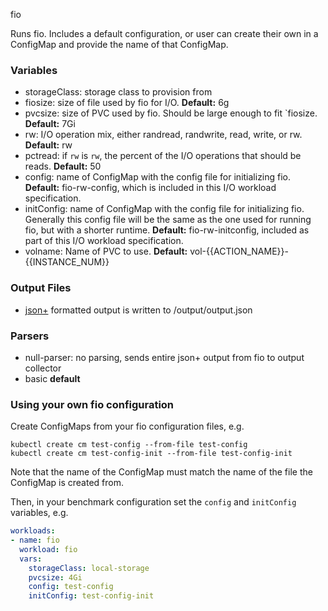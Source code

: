 fio

Runs fio.  Includes a default configuration, or user can create their own
in a ConfigMap and provide the name of that ConfigMap.

### Variables

* storageClass: storage class to provision from
* fiosize: size of file used by fio for I/O.  **Default:** 6g
* pvcsize: size of PVC used by fio.  Should be large enough to fit `fiosize.
  **Default:** 7Gi
* rw: I/O operation mix, either randread, randwrite, read, write, or rw.
  **Default:** rw
* pctread: if `rw` is `rw`, the percent of the I/O operations that should be
  reads.  **Default:** 50
* config: name of ConfigMap with the config file for initializing fio.
  **Default:** fio-rw-config, which is included in this I/O workload
  specification.
* initConfig: name of ConfigMap with the config file for initializing fio.
  Generally this config file will be the same as the one used for running fio,
  but with a shorter runtime.  **Default:** fio-rw-initconfig, included as part
  of this I/O workload specification.
* volname: Name of PVC to use. **Default:**
  vol-{{ACTION\_NAME}}-{{INSTANCE\_NUM}}

### Output Files

* [json+](https://fio.readthedocs.io/en/latest/fio_doc.html#id2) formatted
  output is written to /output/output.json

### Parsers

* null-parser: no parsing, sends entire json+ output from fio to output
  collector
* basic **default**

### Using your own fio configuration

Create ConfigMaps from your fio configuration files, e.g.
```Shell
kubectl create cm test-config --from-file test-config
kubectl create cm test-config-init --from-file test-config-init
```

Note that the name of the ConfigMap must match the name of the file the
ConfigMap is created from.

Then, in your benchmark configuration set the `config` and `initConfig`
variables, e.g.

```YAML
workloads:
- name: fio
  workload: fio
  vars:
    storageClass: local-storage
    pvcsize: 4Gi
    config: test-config
    initConfig: test-config-init
```
